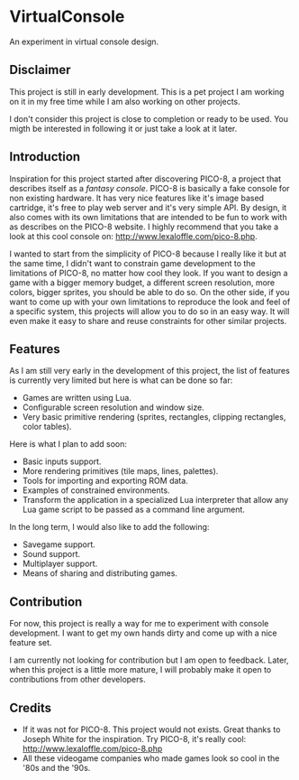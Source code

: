 # VirtualConsole

An experiment in virtual console design.

## Disclaimer

This project is still in early development. This is a pet project I am working on it in my free time while I am also working on other projects.

I don't consider this project is close to completion or ready to be used. You migth be interested in following it or just take a look at it later.

## Introduction

Inspiration for this project started after discovering PICO-8, a project that describes itself as a *fantasy console*. PICO-8 is basically a fake console for non existing hardware. It has very nice features like it's image based cartridge, it's free to play web server and it's very simple API. By design, it also comes with its own limitations that are intended to be fun to work with as describes on the PICO-8 website. I highly recommend that you take a look at this cool console on: http://www.lexaloffle.com/pico-8.php.

I wanted to start from the simplicity of PICO-8 because I really like it but at the same time, I didn't want to constrain game development to the limitations of PICO-8, no matter how cool they look. If you want to design a game with a bigger memory budget, a different screen resolution, more colors, bigger sprites, you should be able to do so. On the other side, if you want to come up with your own limitations to reproduce the look and feel of a specific system, this projects will allow you to do so in an easy way. It will even make it easy to share and reuse constraints for other similar projects.

## Features

As I am still very early in the development of this project, the list of features is currently very limited but here is what can be done so far:

* Games are written using Lua.
* Configurable screen resolution and window size.
* Very basic primitive rendering (sprites, rectangles, clipping rectangles, color tables).

Here is what I plan to add soon:

* Basic inputs support.
* More rendering primitives (tile maps, lines, palettes).
* Tools for importing and exporting ROM data.
* Examples of constrained environments.
* Transform the application in a specialized Lua interpreter that allow any Lua game script to be passed as a command line argument.

In the long term, I would also like to add the following:

* Savegame support.
* Sound support.
* Multiplayer support.
* Means of sharing and distributing games.

## Contribution

For now, this project is really a way for me to experiment with console development. I want to get my own hands dirty and come up with a nice feature set.

I am currently not looking for contribution but I am open to feedback. Later, when this project is a little more mature, I will probably make it open to contributions from other developers.

## Credits

* If it was not for PICO-8. This project would not exists. Great thanks to Joseph White for the inspiration. Try PICO-8, it's really cool: http://www.lexaloffle.com/pico-8.php
* All these videogame companies who made games look so cool in the '80s and the '90s.
